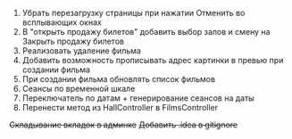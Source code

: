 1) Убрать перезагрузку страницы при нажатии Отменить во всплывающих окнах
2) В "открыть продажу билетов" добавить выбор залов и смену на Закрыть продажу билетов
3) Реализовать удаление фильма
4) Добавить возможность прописывать адрес картинки в превью при создании фильма
5) При создании фильма обновлять список фильмов
6) Сеансы по временной шкале
8) Переключатель по датам + генерирование сеансов на даты
10) Перенести метод из HallController в FilmsController

~~Складывание вкладок в админке~~
~~Добавить .idea в gitignore~~
